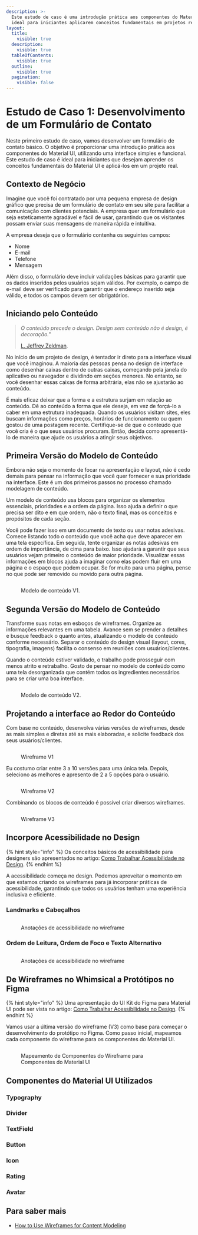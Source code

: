 ```yaml
---
description: >-
  Este estudo de caso é uma introdução prática aos componentes do Material UI,
  ideal para iniciantes aplicarem conceitos fundamentais em projetos reais.
layout:
  title:
    visible: true
  description:
    visible: true
  tableOfContents:
    visible: true
  outline:
    visible: true
  pagination:
    visible: false
---
```


# Estudo de Caso 1: Desenvolvimento de um Formulário de Contato

Neste primeiro estudo de caso, vamos desenvolver um formulário de contato básico. O objetivo é proporcionar uma introdução prática aos componentes do Material UI, utilizando uma interface simples e funcional. Este estudo de caso é ideal para iniciantes que desejam aprender os conceitos fundamentais do Material UI e aplicá-los em um projeto real.

## **Contexto de Negócio**

Imagine que você foi contratado por uma pequena empresa de design gráfico que precisa de um formulário de contato em seu site para facilitar a comunicação com clientes potenciais. A empresa quer um formulário que seja esteticamente agradável e fácil de usar, garantindo que os visitantes possam enviar suas mensagens de maneira rápida e intuitiva.

A empresa deseja que o formulário contenha os seguintes campos:

* Nome
* E-mail
* Telefone
* Mensagem

Além disso, o formulário deve incluir validações básicas para garantir que os dados inseridos pelos usuários sejam válidos. Por exemplo, o campo de e-mail deve ser verificado para garantir que o endereço inserido seja válido, e todos os campos devem ser obrigatórios.

## Iniciando pelo Conteúdo

> _O conteúdo precede o design. Design sem conteúdo não é design, é decoração."_
>
> [L. Jeffrey Zeldman](https://zeldman.com/2008/05/06/content-precedes-design/).

No início de um projeto de design, é tentador ir direto para a interface visual que você imaginou. A maioria das pessoas pensa no design de interface como desenhar caixas dentro de outras caixas, começando pela janela do aplicativo ou navegador e dividindo em seções menores. No entanto, se você desenhar essas caixas de forma arbitrária, elas não se ajustarão ao conteúdo.

É mais eficaz deixar que a forma e a estrutura surjam em relação ao conteúdo. Dê ao conteúdo a forma que ele deseja, em vez de forçá-lo a caber em uma estrutura inadequada. Quando os usuários visitam sites, eles buscam informações como preços, horários de funcionamento ou quem gostou de uma postagem recente. Certifique-se de que o conteúdo que você cria é o que seus usuários procuram. Então, decida como apresentá-lo de maneira que ajude os usuários a atingir seus objetivos.

## Primeira Versão do Modelo de Conteúdo

Embora não seja o momento de focar na apresentação e layout, não é cedo demais para pensar na informação que você quer fornecer e sua prioridade na interface. Este é um dos primeiros passos no processo chamado modelagem de conteúdo.

Um modelo de conteúdo usa blocos para organizar os elementos essenciais, prioridades e a ordem da página. Isso ajuda a definir o que precisa ser dito e em que ordem, não o texto final, mas os conceitos e propósitos de cada seção.

Você pode fazer isso em um documento de texto ou usar notas adesivas. Comece listando todo o conteúdo que você acha que deve aparecer em uma tela específica. Em seguida, tente organizar as notas adesivas em ordem de importância, de cima para baixo. Isso ajudará a garantir que seus usuários vejam primeiro o conteúdo de maior prioridade. Visualizar essas informações em blocos ajuda a imaginar como elas podem fluir em uma página e o espaço que podem ocupar. Se for muito para uma página, pense no que pode ser removido ou movido para outra página.

<figure><img src="../.gitbook/assets/image (27).png" alt=""><figcaption><p>Modelo de conteúdo V1.</p></figcaption></figure>

## Segunda Versão do Modelo de Conteúdo

Transforme suas notas em esboços de wireframes. Organize as informações relevantes em uma tabela. Avance sem se prender a detalhes e busque feedback o quanto antes, atualizando o modelo de conteúdo conforme necessário. Separar o conteúdo do design visual (layout, cores, tipografia, imagens) facilita o consenso em reuniões com usuários/clientes.

Quando o conteúdo estiver validado, o trabalho pode prosseguir com menos atrito e retrabalho. Gosto de pensar no modelo de conteúdo como uma tela desorganizada que contém todos os ingredientes necessários para se criar uma boa interface.

<figure><img src="../.gitbook/assets/image (1) (1) (1).png" alt=""><figcaption><p>Modelo de conteúdo V2.</p></figcaption></figure>

## Projetando a interface ao Redor do Conteúdo

Com base no conteúdo, desenvolva várias versões de wireframes, desde as mais simples e diretas até as mais elaboradas, e solicite feedback dos seus usuários/clientes.&#x20;

<figure><img src="../.gitbook/assets/image (29).png" alt=""><figcaption><p>Wireframe V1</p></figcaption></figure>

Eu costumo criar entre 3 a 10 versões para uma única tela. Depois, seleciono as melhores e apresento de 2 a 5 opções para o usuário.

<figure><img src="../.gitbook/assets/image (2) (1) (1) (1).png" alt=""><figcaption><p>Wireframe V2</p></figcaption></figure>

Combinando os blocos de conteúdo é possível criar diversos wireframes.

<figure><img src="../.gitbook/assets/image (2) (1).png" alt=""><figcaption><p>Wireframe V3</p></figcaption></figure>

## Incorpore Acessibilidade no Design

{% hint style="info" %}
Os conceitos básicos de acessibilidade para designers são apresentados no artigo: [Como Trabalhar Acessibilidade no Design](../comece-rapidamente/como-trabalhar-acessibilidade-no-design.md).
{% endhint %}

A acessibilidade começa no design. Podemos aproveitar o momento em que estamos criando os wireframes para já incorporar práticas de acessibilidade, garantindo que todos os usuários tenham uma experiência inclusiva e eficiente.

### Landmarks e Cabeçalhos

<figure><img src="../.gitbook/assets/image (42).png" alt=""><figcaption><p>Anotações de acessibilidade no wireframe</p></figcaption></figure>

### Ordem de Leitura, Ordem de Foco e Texto Alternativo

<figure><img src="../.gitbook/assets/image (45).png" alt=""><figcaption><p>Anotações de acessibilidade no wireframe</p></figcaption></figure>

## De Wireframes no Whimsical a Protótipos no Figma

{% hint style="info" %}
Uma apresentação do UI Kit do Figma para Material UI pode ser vista no artigo: [Como Trabalhar Acessibilidade no Design](../comece-rapidamente/como-trabalhar-acessibilidade-no-design.md).
{% endhint %}

Vamos usar a última versão do wireframe (V3) como base para começar o desenvolvimento do protótipo no Figma. Como passo inicial, mapeamos cada componente do wireframe para os componentes do Material UI.

<figure><img src="../.gitbook/assets/mapeamento-componentes.png" alt=""><figcaption><p>Mapeamento de Componentes do Wireframe para Componentes do Material UI</p></figcaption></figure>

## Componentes do Material UI Utilizados

### Typography

### Divider

### TextField

### Button

### Icon

### Rating

### Avatar

## Para saber mais

* [How to Use Wireframes for Content Modeling](https://balsamiq.com/learn/articles/wireframes-content-modeling/)
